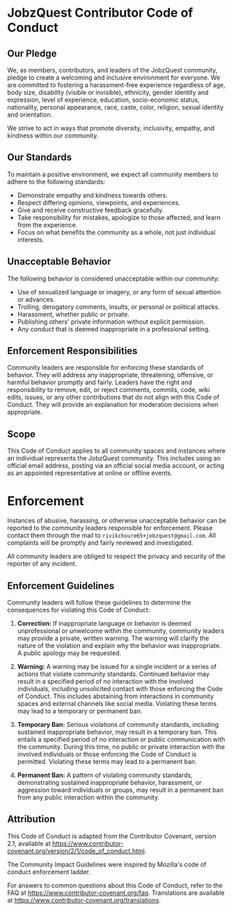 # JobzQuest Contributor Code of Conduct

## Our Pledge

We, as members, contributors, and leaders of the JobzQuest community, pledge to create a welcoming and inclusive environment for everyone. We are committed to fostering a harassment-free experience regardless of age, body size, disability (visible or invisible), ethnicity, gender identity and expression, level of experience, education, socio-economic status, nationality, personal appearance, race, caste, color, religion, sexual identity and orientation.

We strive to act in ways that promote diversity, inclusivity, empathy, and kindness within our community.

## Our Standards

To maintain a positive environment, we expect all community members to adhere to the following standards:

- Demonstrate empathy and kindness towards others.
- Respect differing opinions, viewpoints, and experiences.
- Give and receive constructive feedback gracefully.
- Take responsibility for mistakes, apologize to those affected, and learn from the experience.
- Focus on what benefits the community as a whole, not just individual interests.

## Unacceptable Behavior

The following behavior is considered unacceptable within our community:

- Use of sexualized language or imagery, or any form of sexual attention or advances.
- Trolling, derogatory comments, insults, or personal or political attacks.
- Harassment, whether public or private.
- Publishing others' private information without explicit permission.
- Any conduct that is deemed inappropriate in a professional setting.

## Enforcement Responsibilities

Community leaders are responsible for enforcing these standards of behavior. They will address any inappropriate, threatening, offensive, or harmful behavior promptly and fairly. Leaders have the right and responsibility to remove, edit, or reject comments, commits, code, wiki edits, issues, or any other contributions that do not align with this Code of Conduct. They will provide an explanation for moderation decisions when appropriate.

## Scope

This Code of Conduct applies to all community spaces and instances where an individual represents the JobzQuest community. This includes using an official email address, posting via an official social media account, or acting as an appointed representative at online or offline events.

# Enforcement
Instances of abusive, harassing, or otherwise unacceptable behavior can be reported to the community leaders responsible for enforcement. Please contact them through the mail to `rivikchoure65+jobzquest@gmail.com`. All complaints will be promptly and fairly reviewed and investigated.

All community leaders are obliged to respect the privacy and security of the reporter of any incident.

## Enforcement Guidelines

Community leaders will follow these guidelines to determine the consequences for violating this Code of Conduct:

1. **Correction:** If inappropriate language or behavior is deemed unprofessional or unwelcome within the community, community leaders may provide a private, written warning. The warning will clarify the nature of the violation and explain why the behavior was inappropriate. A public apology may be requested.

2. **Warning:** A warning may be issued for a single incident or a series of actions that violate community standards. Continued behavior may result in a specified period of no interaction with the involved individuals, including unsolicited contact with those enforcing the Code of Conduct. This includes abstaining from interactions in community spaces and external channels like social media. Violating these terms may lead to a temporary or permanent ban.

3. **Temporary Ban:** Serious violations of community standards, including sustained inappropriate behavior, may result in a temporary ban. This entails a specified period of no interaction or public communication with the community. During this time, no public or private interaction with the involved individuals or those enforcing the Code of Conduct is permitted. Violating these terms may lead to a permanent ban.

4. **Permanent Ban:** A pattern of violating community standards, demonstrating sustained inappropriate behavior, harassment, or aggression toward individuals or groups, may result in a permanent ban from any public interaction within the community.

## Attribution
This Code of Conduct is adapted from the Contributor Covenant, version 2.1, available at https://www.contributor-covenant.org/version/2/1/code_of_conduct.html.

The Community Impact Guidelines were inspired by Mozilla's code of conduct enforcement ladder.

For answers to common questions about this Code of Conduct, refer to the FAQ at https://www.contributor-covenant.org/faq. Translations are available at https://www.contributor-covenant.org/translations.